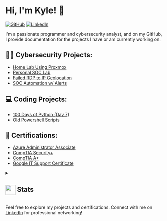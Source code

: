 # Hi, I'm Kyle! 👋
[![GitHub](https://img.shields.io/github/followers/kyhomelab?label=Follow&style=social)](https://github.com/kyhomelab)
[![LinkedIn](https://img.shields.io/badge/Connect-LinkedIn-blue)](https://www.linkedin.com/in/ky-stanley/)

I'm a passionate programmer and cybersecurity analyst, and on my GitHub, I provide documentation for the projects I have or am currently working on.

## 👨‍💻 Cybersecurity Projects:

- [Home Lab Using Proxmox](https://github.com/kyhomelab/HomeLab/tree/main)
- [Personal SOC Lab](https://github.com/kyhomelab/SOC-Lab/tree/main)
- [Failed RDP to IP Geolocation](https://github.com/kyhomelab/Failed-RDP-to-IP-Geolocation-Information)
- [SOC Automation w/ Alerts](https://github.com/kyhomelab/SOC-Automation-Project/tree/main)

## 💻 Coding Projects:

- [100 Days of Python (Day 7)](https://github.com/kyhomelab/100DaysofPython)
- [Old Powershell Scripts](https://github.com/kyhomelab/Powershell-Scripts/tree/main)

## 📝 Certifications:

- [Azure Administrator Associate](https://learn.microsoft.com/api/credentials/share/en-us/KyleS-7229/F47712461F0BB7D?sharingId=84AB2359C77469E)
- [CompTIA Security+](https://www.credly.com/badges/aa81ee51-a460-4690-a000-083dc28bea92/public_url)
- [CompTIA A+](https://www.credly.com/badges/0413a326-8f91-4032-9f91-140b33f649ca/public_url)
- [Google IT Support Certificate](https://www.credly.com/badges/87d800e2-ba82-45fc-9a9d-886f03e95001/public_url)

<details>
  <summary><h2> <img align="center" src="https://github.com/[YourUsername]/[YourUsername]/blob/main/icons/stats.gif" width="32"/> Stats</h2></summary>
  <div align="center">
    ![](https://github-readme-stats.vercel.app/api?username=kyhomelab&theme=tokyonight&hide_border=false&include_all_commits=true&count_private=false)<br/>
    ![](https://github-readme-streak-stats.herokuapp.com/?user=kyhomelab&theme=tokyonight&hide_border=false)<br/>
    ![](https://github-readme-stats.vercel.app/api/top-langs/?username=kyhomelab&theme=tokyonight&hide_border=false&include_all_commits=true&count_private=false&layout=compact)<br/>
    ![](https://github-readme-activity-graph.vercel.app/graph?username=kyhomelab&theme=tokyo-night)
  </div>
</details>

Feel free to explore my projects and certifications. Connect with me on [LinkedIn](https://www.linkedin.com/in/your-linkedin-profile/) for professional networking!
